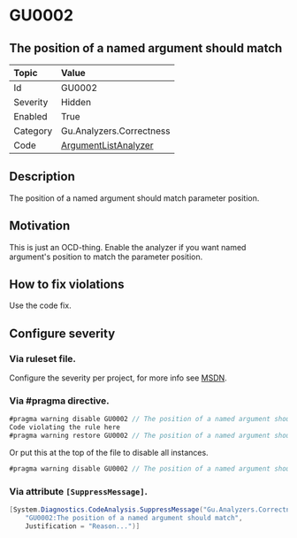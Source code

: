 # GU0002
## The position of a named argument should match

| Topic    | Value
| :--      | :--
| Id       | GU0002
| Severity | Hidden
| Enabled  | True
| Category | Gu.Analyzers.Correctness
| Code     | [ArgumentListAnalyzer](https://github.com/GuOrg/Gu.Analyzers/blob/master/Gu.Analyzers/Analyzers/ArgumentListAnalyzer.cs)

## Description

The position of a named argument should match parameter position.

## Motivation

This is just an OCD-thing. Enable the analyzer if you want named argument's position to match the parameter position.

## How to fix violations

Use the code fix.

<!-- start generated config severity -->
## Configure severity

### Via ruleset file.

Configure the severity per project, for more info see [MSDN](https://msdn.microsoft.com/en-us/library/dd264949.aspx).

### Via #pragma directive.
```C#
#pragma warning disable GU0002 // The position of a named argument should match
Code violating the rule here
#pragma warning restore GU0002 // The position of a named argument should match
```

Or put this at the top of the file to disable all instances.
```C#
#pragma warning disable GU0002 // The position of a named argument should match
```

### Via attribute `[SuppressMessage]`.

```C#
[System.Diagnostics.CodeAnalysis.SuppressMessage("Gu.Analyzers.Correctness", 
    "GU0002:The position of a named argument should match", 
    Justification = "Reason...")]
```
<!-- end generated config severity -->